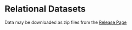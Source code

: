# Relational Datasets

Data may be downloaded as zip files from the [Release Page](https://github.com/srlearn/datasets/releases)
